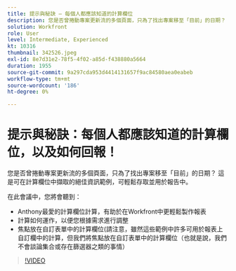 ```yaml
---
title: 提示與秘訣 — 每個人都應該知道的計算欄位
description: 您是否曾捲動專案更新流的多個頁面，只為了找出專案移至「目前」的日期？ 這是很好的…… （說明應該介於60到160個字元之間）
solution: Workfront
role: User
level: Intermediate, Experienced
kt: 10316
thumbnail: 342526.jpeg
exl-id: 8e7d31e2-78f5-4f02-a85d-f438880a5664
duration: 1955
source-git-commit: 9a297cda953d4414131657f9ac84580aea0eabeb
workflow-type: tm+mt
source-wordcount: '186'
ht-degree: 0%

---
```


# 提示與秘訣：每個人都應該知道的計算欄位，以及如何回報！

您是否曾捲動專案更新流的多個頁面，只為了找出專案移至「目前」的日期？ 這是可在計算欄位中擷取的絕佳資訊範例，可輕鬆存取並用於報告中。

在此會議中，您將會聽到：

* Anthony最愛的計算欄位計算，有助於在Workfront中更輕鬆製作報表
* 計算如何運作，以便您根據需求進行調整
* 焦點放在自訂表單中的計算欄位(請注意，雖然這些範例中許多可用於報表上自訂欄中的計算，但我們將焦點放在自訂表單中的計算欄位（也就是說，我們不會談論集合或存在篩選器之類的事情）

>[!VIDEO](https://video.tv.adobe.com/v/342526/?quality=12&learn=on)
